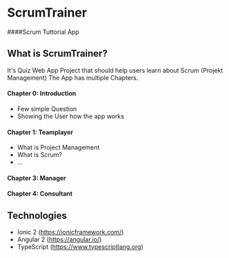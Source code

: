 # ScrumTrainer 
####Scrum Tuttorial App


## What is ScrumTrainer?

It's Quiz Web App Project that should help users learn about Scrum (Projekt Management)
The App has multiple Chapters.


#### Chapter 0: Introduction
- Few simple Question 
- Showing the User how the app works

#### Chapter 1: Teamplayer
- What is Project Management
- What is Scrum?
- ...

#### Chapter 3: Manager


#### Chapter 4: Consultant


## Technologies

- Ionic 2     (https://ionicframework.com/)
- Angular 2   (https://angular.io/)
- TypeScript  (https://www.typescriptlang.org)
